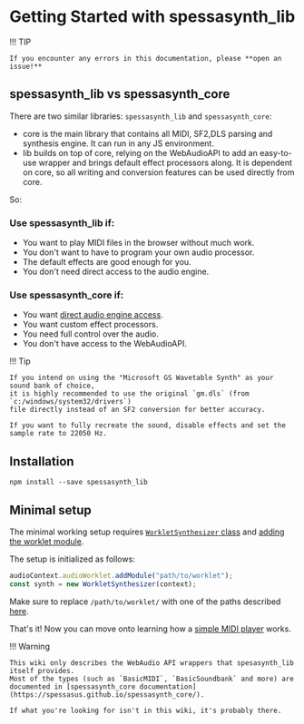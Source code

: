 # Getting Started with spessasynth_lib
!!! TIP

    If you encounter any errors in this documentation, please **open an issue!**

## spessasynth_lib vs spessasynth_core

There are two similar libraries: `spessasynth_lib` and `spessasynth_core`:

- core is the main library that contains all MIDI, SF2,DLS parsing and synthesis engine. It can run in any JS environment.
- lib builds on top of core,
relying on the WebAudioAPI to add an easy-to-use wrapper and brings default effect processors along.
It is dependent on core, so all writing and conversion features can be used directly from core.

So:

### Use spessasynth_lib if:
- You want to play MIDI files in the browser without much work.
- You don't want to have to program your own audio processor.
- The default effects are good enough for you.
- You don't need direct access to the audio engine.

### Use spessasynth_core if:
- You want [direct audio engine access](main-thread-rendering.md).
- You want custom effect processors.
- You need full control over the audio.
- You don't have access to the WebAudioAPI.



!!! Tip

    If you intend on using the "Microsoft GS Wavetable Synth" as your sound bank of choice,
    it is highly recommended to use the original `gm.dls` (from `c:/windows/system32/drivers`)
    file directly instead of an SF2 conversion for better accuracy.
    
    If you want to fully recreate the sound, disable effects and set the sample rate to 22050 Hz.  

## Installation
```shell
npm install --save spessasynth_lib
```

## Minimal setup
The minimal working setup requires [`WorkletSynthesizer` class](../synthesizer/basic-synthesizer.md) and [adding the worklet module](../synthesizer/importing-the-worklet.md).

The setup is initialized as follows:
```js
audioContext.audioWorklet.addModule("path/to/worklet");
const synth = new WorkletSynthesizer(context);
```
Make sure to replace `/path/to/worklet/` with one of the paths described [here](../synthesizer/importing-the-worklet.md).

That's it! Now you can move onto learning how a  [simple MIDI player](simple-example.md) works.


!!! Warning

    This wiki only describes the WebAudio API wrappers that spesasynth_lib itself provides.
    Most of the types (such as `BasicMIDI`, `BasicSoundbank` and more) are documented in [spessasynth_core documentation](https://spessasus.github.io/spessasynth_core/).
    
    If what you're looking for isn't in this wiki, it's probably there.
    